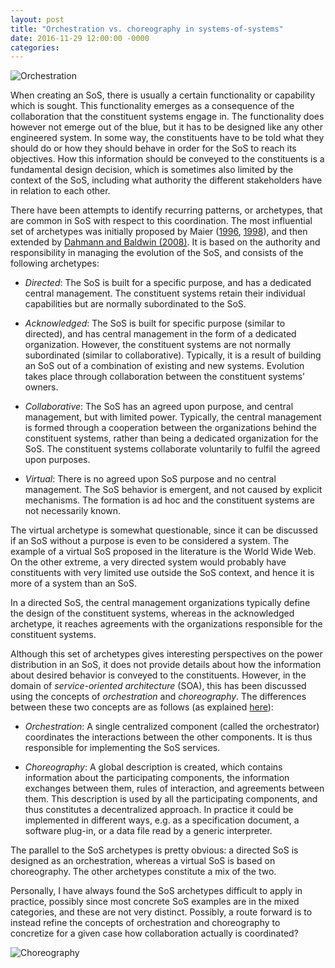 ```yaml
---
layout: post
title: "Orchestration vs. choreography in systems-of-systems"
date: 2016-11-29 12:00:00 -0000
categories:
---
```


![Orchestration](https://jakobaxelsson.github.io/societies-of-systems/assets/orchestration2.jpg)

When creating an SoS, there is usually a certain functionality or capability which is sought. This functionality emerges as a consequence of the collaboration that the constituent systems engage in. The functionality does however not emerge out of the blue, but it has to be designed like any other engineered system. In some way, the constituents have to be told what they should do or how they should behave in order for the SoS to reach its objectives. How this information should be conveyed to the constituents is a fundamental design decision, which is sometimes also limited by the context of the SoS, including what authority the different stakeholders have in relation to each other.

There have been attempts to identify recurring patterns, or archetypes, that are common in SoS with respect to this coordination. The most influential set of archetypes was initially proposed by Maier ([1996](https://archive.is/Rcc6e), [1998](https://www.google.se/url?sa=t&rct=j&q=&esrc=s&source=web&cd=1&cad=rja&uact=8&ved=0ahUKEwjT7Z7pqc3QAhUGKMAKHYGHBUgQFggiMAA&url=https%3A%2F%2Fwww.researchgate.net%2Ffile.PostFileLoader.html%3Fid%3D54db580fd5a3f2265f8b4609%26assetKey%3DAS%253A273698123124736%25401442266126003&usg=AFQjCNHkvDHWf8OeNK163ABx11GRMpfNpw)), and then extended by [Dahmann and Baldwin (2008)](http://ieeexplore.ieee.org/document/4518994/). It is based on the authority and responsibility in managing the evolution of the SoS, and consists of the following archetypes:

*   _Directed_: The SoS is built for a specific purpose, and has a dedicated central management. The constituent systems retain their individual capabilities but are normally subordinated to the SoS.

*   _Acknowledged_: The SoS is built for specific purpose (similar to directed), and has central management in the form of a dedicated organization. However, the constituent systems are not normally subordinated (similar to collaborative). Typically, it is a result of building an SoS out of a combination of existing and new systems. Evolution takes place through collaboration between the constituent systems’ owners.

*   _Collaborative_: The SoS has an agreed upon purpose, and central management, but with limited power. Typically, the central management is formed through a cooperation between the organizations behind the constituent systems, rather than being a dedicated organization for the SoS. The constituent systems collaborate voluntarily to fulfil the agreed upon purposes.

*   _Virtual_: There is no agreed upon SoS purpose and no central management. The SoS behavior is emergent, and not caused by explicit mechanisms. The formation is ad hoc and the constituent systems are not necessarily known.

The virtual archetype is somewhat questionable, since it can be discussed if an SoS without a purpose is even to be considered a system. The example of a virtual SoS proposed in the literature is the World Wide Web. On the other extreme, a very directed system would probably have constituents with very limited use outside the SoS context, and hence it is more of a system than an SoS.

In a directed SoS, the central management organizations typically define the design of the constituent systems, whereas in the acknowledged archetype, it reaches agreements with the organizations responsible for the constituent systems.

Although this set of archetypes gives interesting perspectives on the power distribution in an SoS, it does not provide details about how the information about desired behavior is conveyed to the constituents. However, in the domain of _service-oriented architecture_ (SOA), this has been discussed using the concepts of _orchestration_ and _choreography_. The differences between these two concepts are as follows (as explained [here](http://stackoverflow.com/questions/4127241/orchestration-vs-choreography)):

*   _Orchestration_: A single centralized component (called the orchestrator) coordinates the interactions between the other components. It is thus responsible for implementing the SoS services.

*   _Choreography_: A global description is created, which contains information about the participating components, the information exchanges between them, rules of interaction, and agreements between them. This description is used by all the participating components, and thus constitutes a decentralized approach. In practice it could be implemented in different ways, e.g. as a specification document, a software plug-in, or a data file read by a generic interpreter.

The parallel to the SoS archetypes is pretty obvious: a directed SoS is designed as an orchestration, whereas a virtual SoS is based on choreography. The other archetypes constitute a mix of the two.

Personally, I have always found the SoS archetypes difficult to apply in practice, possibly since most concrete SoS examples are in the mixed categories, and these are not very distinct. Possibly, a route forward is to instead refine the concepts of orchestration and choreography to concretize for a given case how collaboration actually is coordinated?

![Choreography](https://jakobaxelsson.github.io/societies-of-systems/assets/choreography.jpg)